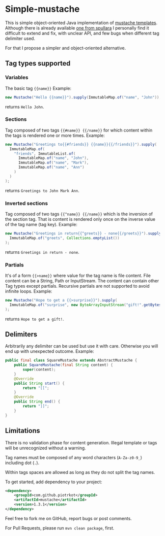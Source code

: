 # Simple-mustache
This is simple object-oriented Java implementation of 
[mustache templates](https://mustache.github.io/).
Although there is already available 
[one from spullara](https://github.com/spullara/mustache.java)
I personally find it difficult to extend and fix, with unclear API,
and few bugs when different tag delimiter used.

For that I propose a simpler and object-oriented alternative.

## Tag types supported

### Variables
The basic tag `{{name}}`
Example:
```java
new Mustache("Hello {{name}}").supply(ImmutableMap.of("name", "John"));
```
returns `Hello John`.

### Sections
Tag composed of two tags `{{#name}} {{/name}}` for which content within the tags
is rendered one or more times.
Example:
```java
new Mustache("Greetings to{{#friends}} {{name}}{{/friends}}").supply(
  ImmutableMap.of(
    "friends", ImmutableList.of(
      ImmutableMap.of("name", "John"),
      ImmutableMap.of("name", "Mark"),
      ImmutableMap.of("name", "Ann")
    )
  )
);
```
returns `Greetings to John Mark Ann`.

### Inverted sections
Tag composed of two tags `{{^name}} {{/name}}` which is the inversion of
the section tag. That is content is rendered only once on the inverse value 
of the tag name (tag key).
Example:
```java
new Mustache("Greetings in return{{^greets}} - none{{/greets}}").supply(
  ImmutableMap.of("greets", Collections.emptyList())
);
```
returns `Greetings in return - none`.

### Partials
It's of a form `{{>name}}` where value for the tag name is file content. 
File content can be a String, Path or InputStream. The content can contain
other Tag types except partials. Recursive partials are not supported to avoid
infinite loops.
Example:
```java
new Mustache("Hope to get a {{>surprise}}").supply(
  ImmutableMap.of("surprise", new ByteArrayInputStream("gift!".getBytes()))
);
```
returns `Hope to get a gift!`.

## Delimiters
Arbitrarily any delimiter can be used but use it with care. Otherwise you will
end up with unexpected outcome.
Example:
```java
public final class SquareMustache extends AbstractMustache {
    public SquareMustache(final String content) {
        super(content);
    }
    @Override
    public String start() {
        return "[[";
    }
    @Override
    public String end() {
        return "]]";
    }
}
```

## Limitations
There is no validation phase for content generation. Illegal template or tags
will be unrecognized without a warning.

Tag names must be composed of any word characters (`A-Za-z0-9_`) 
including dot (`.`).

Within tags spaces are allowed as long as they do not split the tag names.

To get started, add dependency to your project:
```xml
<dependency>
    <groupId>com.github.piotrkot</groupId>
    <artifactId>mustache</artifactId>
    <version>1.3.1</version>
</dependency>
```

Feel free to fork me on GitHub, report bugs or post comments.

For Pull Requests, please run `mvn clean package`, first.
